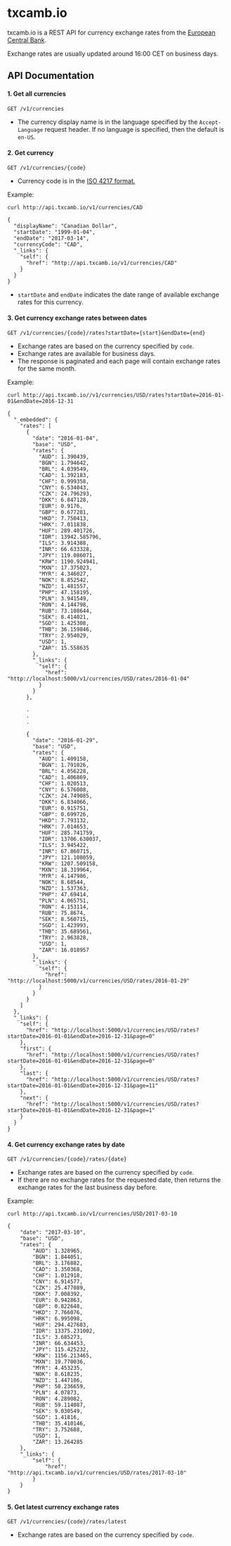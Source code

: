 # txcamb.io

txcamb.io is a REST API for currency exchange rates from the [European Central Bank](http://www.ecb.europa.eu/stats/policy_and_exchange_rates/euro_reference_exchange_rates/html/index.en.html).

Exchange rates are usually updated around 16:00 CET on business days.

## API Documentation

#### 1. Get all currencies
```
GET /v1/currencies
```
* The currency display name is in the language specified by the `Accept-Language` request header. If no language is specified, then the default is `en-US`.

#### 2. Get currency
```
GET /v1/currencies/{code}
```
* Currency code is in the [ISO 4217 format.](https://www.iso.org/iso-4217-currency-codes.html)

Example:
```
curl http://api.txcamb.io/v1/currencies/CAD
```
```
{
  "displayName": "Canadian Dollar",
  "startDate": "1999-01-04",
  "endDate": "2017-03-14",
  "currencyCode": "CAD",
  "_links": {
    "self": {
      "href": "http://api.txcamb.io/v1/currencies/CAD"
    }
  }
}
```
* `startDate` and `endDate` indicates the date range of available exchange rates for this currency.

#### 3. Get currency exchange rates between dates
```
GET /v1/currencies/{code}/rates?startDate={start}&endDate={end}
```
* Exchange rates are based on the currency specified by `code`.
* Exchange rates are available for business days.
* The response is paginated and each page will contain exchange rates for the same month.

Example:
```
curl http://api.txcamb.io//v1/currencies/USD/rates?startDate=2016-01-01&endDate=2016-12-31
```
```
{
  "_embedded": {
    "rates": [
      {
        "date": "2016-01-04",
        "base": "USD",
        "rates": {
          "AUD": 1.390439,
          "BGN": 1.794642,
          "BRL": 4.039549,
          "CAD": 1.392183,
          "CHF": 0.999358,
          "CNY": 6.534043,
          "CZK": 24.796293,
          "DKK": 6.847128,
          "EUR": 0.9176,
          "GBP": 0.677281,
          "HKD": 7.750413,
          "HRK": 7.011838,
          "HUF": 289.401726,
          "IDR": 13942.585796,
          "ILS": 3.914388,
          "INR": 66.633328,
          "JPY": 119.086071,
          "KRW": 1190.924941,
          "MXN": 17.375023,
          "MYR": 4.346027,
          "NOK": 8.852542,
          "NZD": 1.481557,
          "PHP": 47.158195,
          "PLN": 3.941549,
          "RON": 4.144798,
          "RUB": 73.108644,
          "SEK": 8.414021,
          "SGD": 1.425308,
          "THB": 36.159846,
          "TRY": 2.954029,
          "USD": 1,
          "ZAR": 15.558635
        },
        "_links": {
          "self": {
            "href": "http://localhost:5000/v1/currencies/USD/rates/2016-01-04"
          }
        }
      },
      
      .
      .
      .
      
      {
        "date": "2016-01-29",
        "base": "USD",
        "rates": {
          "AUD": 1.409158,
          "BGN": 1.791026,
          "BRL": 4.056228,
          "CAD": 1.406869,
          "CHF": 1.020513,
          "CNY": 6.576008,
          "CZK": 24.749085,
          "DKK": 6.834066,
          "EUR": 0.915751,
          "GBP": 0.699726,
          "HKD": 7.793132,
          "HRK": 7.014653,
          "HUF": 285.741759,
          "IDR": 13706.630037,
          "ILS": 3.945422,
          "INR": 67.860715,
          "JPY": 121.108059,
          "KRW": 1207.509158,
          "MXN": 18.319964,
          "MYR": 4.147986,
          "NOK": 8.68544,
          "NZD": 1.537363,
          "PHP": 47.69414,
          "PLN": 4.065751,
          "RON": 4.153114,
          "RUB": 75.8674,
          "SEK": 8.560715,
          "SGD": 1.423993,
          "THB": 35.689561,
          "TRY": 2.963828,
          "USD": 1,
          "ZAR": 16.018957
        },
        "_links": {
          "self": {
            "href": "http://localhost:5000/v1/currencies/USD/rates/2016-01-29"
          }
        }
      }
    ]
  },
  "_links": {
    "self": {
      "href": "http://localhost:5000/v1/currencies/USD/rates?startDate=2016-01-01&endDate=2016-12-31&page=0"
    },
    "first": {
      "href": "http://localhost:5000/v1/currencies/USD/rates?startDate=2016-01-01&endDate=2016-12-31&page=0"
    },
    "last": {
      "href": "http://localhost:5000/v1/currencies/USD/rates?startDate=2016-01-01&endDate=2016-12-31&page=11"
    },
    "next": {
      "href": "http://localhost:5000/v1/currencies/USD/rates?startDate=2016-01-01&endDate=2016-12-31&page=1"
    }
  }
}
```

#### 4. Get currency exchange rates by date
```
GET /v1/currencies/{code}/rates/{date}
```
* Exchange rates are based on the currency specified by `code`.
* If there are no exchange rates for the requested date, then returns the exchange rates for the last business day before. 

Example:
```
curl http://api.txcamb.io/v1/currencies/USD/2017-03-10
```
```
{
    "date": "2017-03-10",
    "base": "USD",
    "rates": {
        "AUD": 1.328965,
        "BGN": 1.844051,
        "BRL": 3.176882,
        "CAD": 1.350368,
        "CHF": 1.012918,
        "CNY": 6.914577,
        "CZK": 25.477089,
        "DKK": 7.008392,
        "EUR": 0.942863,
        "GBP": 0.822648,
        "HKD": 7.766076,
        "HRK": 6.995098,
        "HUF": 294.427683,
        "IDR": 13375.231002,
        "ILS": 3.685273,
        "INR": 66.634453,
        "JPY": 115.425232,
        "KRW": 1156.213465,
        "MXN": 19.770036,
        "MYR": 4.453235,
        "NOK": 8.618235,
        "NZD": 1.447106,
        "PHP": 50.236659,
        "PLN": 4.07873,
        "RON": 4.289082,
        "RUB": 59.114087,
        "SEK": 9.030549,
        "SGD": 1.41816,
        "THB": 35.410146,
        "TRY": 3.752688,
        "USD": 1,
        "ZAR": 13.264285
    },
    "_links": {
        "self": {
            "href": "http://api.txcamb.io/v1/currencies/USD/rates/2017-03-10"
        }
    }
}
```

#### 5. Get latest currency exchange rates
```
GET /v1/currencies/{code}/rates/latest
```
* Exchange rates are based on the currency specified by `code`.